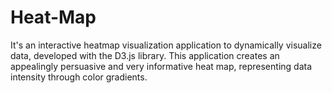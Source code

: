 # Heat-Map
It's an interactive heatmap visualization application to dynamically visualize data, developed with the D3.js library. This application creates an appealingly persuasive and very informative heat map, representing data intensity through color gradients.
